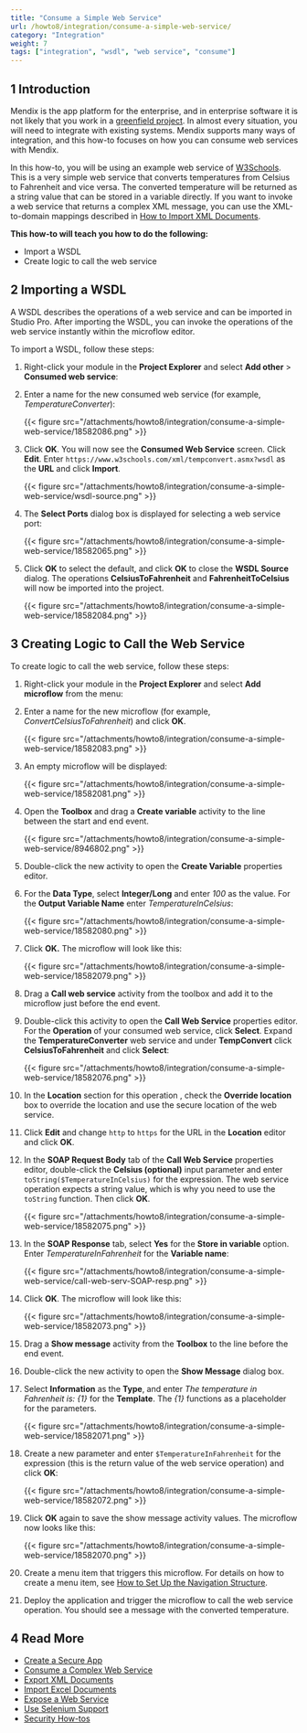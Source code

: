 ```yaml
---
title: "Consume a Simple Web Service"
url: /howto8/integration/consume-a-simple-web-service/
category: "Integration"
weight: 7
tags: ["integration", "wsdl", "web service", "consume"]
---
```


## 1 Introduction

Mendix is the app platform for the enterprise, and in enterprise software it is not likely that you work in a [greenfield project](https://en.wikipedia.org/wiki/Greenfield_project). In almost every situation, you will need to integrate with existing systems. Mendix supports many ways of integration, and this how-to focuses on how you can consume web services with Mendix.

In this how-to, you will be using an example web service of [W3Schools](http://www.w3schools.com/). This is a very simple web service that converts temperatures from Celsius to Fahrenheit and vice versa. The converted temperature will be returned as a string value that can be stored in a variable directly. If you want to invoke a web service that returns a complex XML message, you can use the XML-to-domain mappings described in [How to Import XML Documents](/howto8/integration/importing-xml-documents/).

**This how-to will teach you how to do the following:**

* Import a WSDL
*  Create logic to call the web service

## 2 Importing a WSDL

A WSDL describes the operations of a web service and can be imported in Studio Pro. After importing the WSDL, you can invoke the operations of the web service instantly within the microflow editor.

To import a WSDL, follow these steps:

1. Right-click your module in the **Project Explorer** and select **Add other** > **Consumed web service**:

2. Enter a name for the new consumed web service (for example, *TemperatureConverter*):

    {{< figure src="/attachments/howto8/integration/consume-a-simple-web-service/18582086.png" >}}

3. Click **OK**. You will now see the **Consumed Web Service** screen. Click **Edit**. Enter `https://www.w3schools.com/xml/tempconvert.asmx?wsdl` as the **URL** and click **Import**.

    {{< figure src="/attachments/howto8/integration/consume-a-simple-web-service/wsdl-source.png" >}}

4.  The **Select Ports** dialog box is displayed for selecting a web service port:

    {{< figure src="/attachments/howto8/integration/consume-a-simple-web-service/18582065.png" >}}

5. Click **OK** to select the default, and click **OK** to close the **WSDL Source** dialog. The operations **CelsiusToFahrenheit** and **FahrenheitToCelsius** will now be imported into the project.

    {{< figure src="/attachments/howto8/integration/consume-a-simple-web-service/18582084.png" >}}

## 3 Creating Logic to Call the Web Service

To create logic to call the web service, follow these steps:

1.  Right-click your module in the **Project Explorer** and select **Add microflow** from the menu:

2.  Enter a name for the new microflow (for example, *ConvertCelsiusToFahrenheit*) and click **OK**.

    {{< figure src="/attachments/howto8/integration/consume-a-simple-web-service/18582083.png" >}}

3.  An empty microflow will be displayed:

    {{< figure src="/attachments/howto8/integration/consume-a-simple-web-service/18582081.png" >}}

4.  Open the **Toolbox** and drag a **Create variable** activity to the line between the start and end event.

    {{< figure src="/attachments/howto8/integration/consume-a-simple-web-service/8946802.png" >}}

5. Double-click the new activity to open the **Create Variable** properties editor.

6. For the **Data Type**, select **Integer/Long** and enter *100* as the value. For the **Output Variable Name** enter *TemperatureInCelsius*:

    {{< figure src="/attachments/howto8/integration/consume-a-simple-web-service/18582080.png" >}}

7.  Click **OK.** The microflow will look like this:

    {{< figure src="/attachments/howto8/integration/consume-a-simple-web-service/18582079.png" >}}

8. Drag a **Call web service** activity from the toolbox and add it to the microflow just before the end event.

9. Double-click this activity to open the **Call Web Service** properties editor. For the **Operation** of your consumed web service, click **Select**. Expand the **TemperatureConverter** web service and under **TempConvert** click **CelsiusToFahrenheit** and click **Select**:

    {{< figure src="/attachments/howto8/integration/consume-a-simple-web-service/18582076.png" >}}

10. In the **Location** section for this operation , check the **Override location** box to override the location and use the secure location of the web service.

11. Click **Edit** and change `http` to `https` for the URL in the **Location** editor and click **OK**.

12. In the **SOAP Request Body** tab of the **Call Web Service** properties editor, double-click the **Celsius (optional)** input parameter and enter `toString($TemperatureInCelsius)` for the expression. The web service operation expects a string value, which is why you need to use the `toString` function. Then click **OK**.

    {{< figure src="/attachments/howto8/integration/consume-a-simple-web-service/18582075.png" >}}

13. In the **SOAP Response** tab, select **Yes** for the **Store in variable** option. Enter *TemperatureInFahrenheit* for the **Variable name**:

    {{< figure src="/attachments/howto8/integration/consume-a-simple-web-service/call-web-serv-SOAP-resp.png" >}}

14. Click **OK**. The microflow will look like this:

    {{< figure src="/attachments/howto8/integration/consume-a-simple-web-service/18582073.png" >}}

15. Drag a **Show message** activity from the **Toolbox** to the line before the end event.

16. Double-click the new activity to open the **Show Message** dialog box.

17. Select **Information** as the **Type**, and enter *The temperature in Fahrenheit is: {1}* for the **Template**. The *{1}* functions as a placeholder for the parameters.

    {{< figure src="/attachments/howto8/integration/consume-a-simple-web-service/18582071.png" >}}

19. Create a new parameter and enter `$TemperatureInFahrenheit` for the expression (this is the return value of the web service operation) and click **OK**:

    {{< figure src="/attachments/howto8/integration/consume-a-simple-web-service/18582072.png" >}}

20. Click **OK** again to save the show message activity values. The microflow now looks like this:

    {{< figure src="/attachments/howto8/integration/consume-a-simple-web-service/18582070.png" >}}

21. Create a menu item that triggers this microflow. For details on how to create a menu item, see [How to Set Up the Navigation Structure](/howto8/general/setting-up-the-navigation-structure/).

22. Deploy the application and trigger the microflow to call the web service operation. You should see a message with the converted temperature.

## 4 Read More

* [Create a Secure App](/howto8/security/create-a-secure-app/)
* [Consume a Complex Web Service](/howto8/integration/consume-a-complex-web-service/)
* [Export XML Documents](/howto8/integration/export-xml-documents/)
* [Import Excel Documents](/howto8/integration/importing-excel-documents/)
* [Expose a Web Service](/howto8/integration/expose-a-web-service/)
* [Use Selenium Support](/howto8/integration/selenium-support/)
* [Security How-tos](/howto8/security/)
